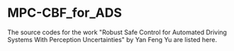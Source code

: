 # MPC-CBF_for_ADS

The source codes for the work "Robust Safe Control for Automated Driving Systems With Perception Uncertainties" by Yan Feng Yu are listed here.
